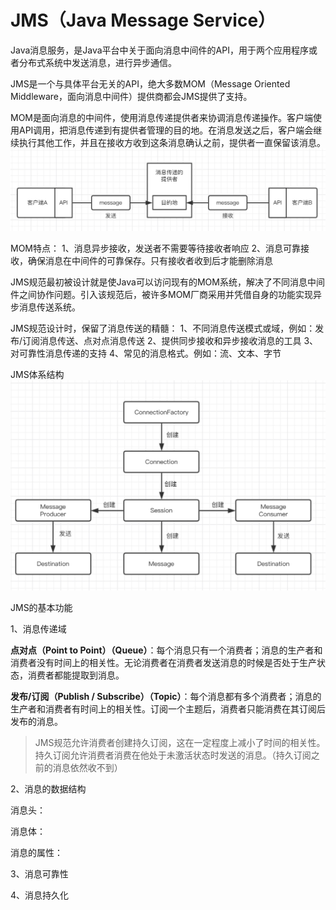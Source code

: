 # JMS（Java Message Service）

Java消息服务，是Java平台中关于面向消息中间件的API，用于两个应用程序或者分布式系统中发送消息，进行异步通信。

JMS是一个与具体平台无关的API，绝大多数MOM（Message Oriented Middleware，面向消息中间件）提供商都会JMS提供了支持。

MOM是面向消息的中间件，使用消息传递提供者来协调消息传递操作。客户端使用API调用，把消息传递到有提供者管理的目的地。在消息发送之后，客户端会继续执行其他工作，并且在接收方收到这条消息确认之前，提供者一直保留该消息。
![-w746](media/15419230716460/15419240076742.jpg)

MOM特点：
1、消息异步接收，发送者不需要等待接收者响应
2、消息可靠接收，确保消息在中间件的可靠保存。只有接收者收到后才能删除消息

JMS规范最初被设计就是使Java可以访问现有的MOM系统，解决了不同消息中间件之间协作问题。引入该规范后，被许多MOM厂商采用并凭借自身的功能实现异步消息传送系统。

JMS规范设计时，保留了消息传送的精髓：
1、不同消息传送模式或域，例如：发布/订阅消息传送、点对点消息传送
2、提供同步接收和异步接收消息的工具
3、对可靠性消息传递的支持
4、常见的消息格式。例如：流、文本、字节

JMS体系结构
![-w667](media/15419230716460/15419249208096.jpg)


JMS的基本功能

1、消息传递域

**点对点（Point to Point）（Queue）**：每个消息只有一个消费者；消息的生产者和消费者没有时间上的相关性。无论消费者在消费者发送消息的时候是否处于生产状态，消费者都能提取到消息。

**发布/订阅（Publish / Subscribe）（Topic）**：每个消息都有多个消费者；消息的生产者和消费者有时间上的相关性。订阅一个主题后，消费者只能消费在其订阅后发布的消息。
> JMS规范允许消费者创建持久订阅，这在一定程度上减小了时间的相关性。持久订阅允许消费者消费在他处于未激活状态时发送的消息。（持久订阅之前的消息依然收不到）

2、消息的数据结构

消息头：

消息体：

消息的属性：

3、消息可靠性

4、消息持久化